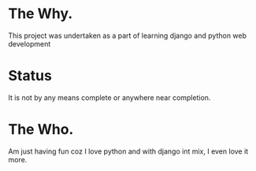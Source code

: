 # The Why.
This project was undertaken as a part of learning django and python web development 

# Status 
It is not by any means complete or anywhere near completion.

# The Who.
Am just having fun coz I love python and with django int mix, I even love it more.
